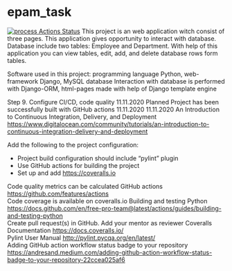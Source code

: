 # epam_task
[![process Actions Status](https://github.com/KernTHeAce/epam_task/workflows/process/badge.svg)](https://github.com/KernTHeAce/epam_task/actions)
This project is an web application witch consist of three pages. This application gives opportunity to interact with database. Database include two tables: Employee and Department. With help of this application you can view tables, edit, add, and delete database rows form tables.

Software used in this project: programming language Python, web-framework Django, MySQL database
Interaction with database is performed with Django-ORM, html-pages made with help of Django template engine


Step 9. Configure CI/CD, code quality		11.11.2020		Planned	Project has been successfully built with GitHub actions					11.11.2020	11.11.2020			An Introduction to Continuous Integration, Delivery, and Deployment		https://www.digitalocean.com/community/tutorials/an-introduction-to-continuous-integration-delivery-and-deployment		<p>Add the following to the project configuration:</p><ul><li>Project build configuration should include “pylint” plugin</li><li>Use GitHub actions for building the project</li><li>Set up and add https://coveralls.io</li></ul>
					Code quality metrics can be calculated									GitHub actions		https://github.com/features/actions		
					Code coverage is available on coveralls.io									Building and testing Python		https://docs.github.com/en/free-pro-team@latest/actions/guides/building-and-testing-python		
					Create pull request(s) in GitHub. Add your mentor as reviewer									Coveralls Documentation		https://docs.coveralls.io/		
														Pylint User Manual		http://pylint.pycqa.org/en/latest/		
														Adding GitHub action workflow status badge to your repository		https://andresand.medium.com/adding-github-action-workflow-status-badge-to-your-repository-22ccea025af6		




